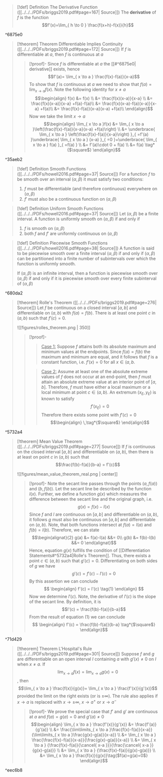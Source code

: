 >[!def] Definition The Derivative Function ([[../../../PDFs/briggs2019.pdf#page=167| Source]])
>The **derivative** of $f$ is the function
>$$f'(x)=\lim_{ h \to 0 } \frac{f(x+h)-f(x)}{h}$$

^6875e0

>[!theorem] Theorem Differentiable Implies Continuity ([[../../../PDFs/briggs2019.pdf#page=172| Source]])
>If $f$ is differentiable at $a$, then $f$ is continuous at $a$
>>[!proof]-
>>Since $f$ is differentiable at $a$ the [[#^6875e0| derivative]] exists, hence
>>$$f'(a)= \lim_{ x \to a } \frac{f(x)-f(a)}{x-a}$$
>>To show that $f$ is continuous at $a$ we need to show that $f(a) = \lim_{ x \to a }f(x)$. Note the following identity for $x \neq a$
>>$$\begin{align}
>> f(x) &= f(x) \\
>>  &= \frac{f(x)(x-a)}{x-a} \\
>>  &= \frac{f(x)(x-a)}{x-a} +f(a)-f(a)\\
>>  &= \frac{f(x)(x-a)-f(a)(x-a)}{x-a} +f(a)\\
>>  &= \frac{f(x)-f(a)}{x-a}(x-a) +f(a)\\
>>\end{align}$$
>>Now we take the limit $x\to a$
>>$$\begin{align}
>> \lim_{ x \to a }f(x) &= \lim_{ x \to a }\left(\frac{f(x)-f(a)}{x-a}(x-a) +f(a)\right)  \\
>> &= \underbrace{ \lim_{ x \to a } \left(\frac{f(x)-f(a)}{x-a}\right) }_{ =f'(a) }\underbrace{ \lim_{ x \to a } (x-a) }_{ =0 }+\underbrace{ \lim_{ x \to a } f(a) }_{ =f(a) } \\
>> &= f'(a)\cdot 0 + f(a) \\
>> &= f(a) \tag*{$\square$}
>>\end{align}$$

^35aeb2

>[!def] Definition Smooth Functions ([[../../../PDFs/howell2016.pdf#page=37| Source]])
>For a function $f$ to be smooth over an interval $(\alpha, \beta)$ it must satisfy two conditions:
>1. $f$ must be differentiable (and therefore continuous) everywhere on $(\alpha, \beta)$
>2. $f'$ must also be a continuous function on $(\alpha, \beta)$

>[!def] Definition Uniform Smooth Functions ([[../../../PDFs/howell2016.pdf#page=37| Source]])
>Let $(\alpha, \beta)$ be a finite interval. A function is uniformly smooth on $(\alpha, \beta)$ if and only if
>1. $f$ is smooth on $(\alpha, \beta)$ 
>2. both $f$ and $f'$ are uniformly continuous on $(\alpha, \beta)$

>[!def] Definition Piecewise Smooth Functions ([[../../../PDFs/howell2016.pdf#page=38| Source]])
>A function is said to be piecewise smooth over a finite interval $(\alpha, \beta)$ if and only if $(\alpha, \beta)$ can be partitioned into a finite number of subintervals over which the function is uniformly smooth.
>
>If $(\alpha, \beta)$ is an infinite interval, then a function is piecewise smooth over $(\alpha, \beta)$ if and only if it is piecewise smooth over every finite subinterval of $(\alpha, \beta)$

^680da2

>[!theorem] Rolle's Theorem ([[../../../PDFs/briggs2019.pdf#page=276| Source]])
>Let $f$ be continuous on a closed interval $[a,b]$ and differentiable on $(a,b)$ with $f(a) = f(b)$. There is at least one point $c$ in $(a,b)$ such that $f'(c) = 0$.
>
>![[figures/rolles_theorem.png | 350]]
>>[!proof]-
>>><u>Case 1:</u>
>>>Suppose $f$ attains both its absolute maximum and minimum values at the endpoints. Since $f(a) = f(b)$ the maximum and minimum are equal, and it follows that $f$ is a constant function, i.e. $f'(x) = 0$ for all $x \in (a,b$.
>>
>>><u>Case 2:</u>
>>>Assume at least one of the absolute extreme values of $f$ does not occur at an end-point, then $f$ must attain an absolute extreme value at an interior point of $[a,b]$. Therefore, $f$ must have either a local maximum or a local minimum at point $c \in (a,b)$.  An extremum $(x_{E}, y_{E})$ is known to satisfy
>>>$$ f'(x_{E})=0$$
>>>Therefore there exists some point with $f'(c)=0$ $$\begin{align}
>>> \,\tag*{$\square$}
>>>\end{align}$$

^5732a4

>[!theorem] Mean Value Theorem ([[../../../PDFs/briggs2019.pdf#page=277| Source]])
> If $f$ is continuous on the closed interval $[a,b]$ and differentiable on $(a,b)$, then there is at least on point $c$ in $(a,b)$ such that
> $$\frac{f(b)-f(a)}{b-a} = f'(c)$$
> 
> ![[figures/mean_value_theorem_real.png | center]]
>>[!proof]-
>> Note the secant line passes through the points $(a, f(a))$ and $(b, f(b))$. Let the secant line be described by the function $l(x)$. Further, we define a function $g(x)$ which measures the difference between the secant line and the original graph, i.e.
>> $$g(x) = f(x) - l(x)$$
>> Since $f$ and $l$ are continuous on $[a,b]$ and differentiable on $(a,b)$, it follows $g$ must also be continuous on $[a,b]$ and differentiable on $(a,b)$. Note, that both functions intersect at $f(a) = l(a)$ and $f(b) = l(b)$. Therefore, we can state
>> $$\begin{alignat}{2}
>> g(a) &= f(a)-l(a)  &&= 0\\
>> g(b) &= f(b)-l(b) &&= 0
>>\end{alignat}$$
>>Hence, equation $g(x)$ fulfills the condition of [[Differentiation Statements#^5732a4|Rolle's Theorem]]. Thus, there exists a point $c \in (a,b)$ such that $g'(c) = 0$.  Differentiating on both sides of $g$ we have
>>$$ g'(c) = f'(c) - l'(c) = 0$$
>>By this assertion we can conclude
>>$$ \begin{align}
>> f'(c) = l'(c) \tag{1}
>>\end{align} $$
>>Now we determine $l'(c)$. Note, the derivative of $l'(c)$ is the slope of the secant line. By definition, it is
>>$$l'(c) = \frac{f(b)-f(a)}{b-a}$$
>>From the result of equation $(1)$ we can conclude
>>$$ \begin{align}
>> f'(c) = \frac{f(b)-f(a)}{b-a} \tag*{$\square$}
>>\end{align}$$

^71d429

>[!theorem] Theorem L'Hospital's Rule ([[../../../PDFs/briggs2019.pdf#page=301| Source]])
> Suppose $f$ and $g$ are differentiable on an open interval $I$ containing $a$ with $g'(x)\neq 0$ on $I$ when $x \neq a$. If $$\lim_{ x \to a }f(x) = \lim_{ x \to a }g(x)=0$$, then
> $$\lim_{ x \to a } \frac{f(x)}{g(x)}= \lim_{ x \to a } \frac{f'(x)}{g'(x)}$$
> provided the limit on the right exists (or is $\pm \infty$). The rule also applies if $x \to a$ is replaced with $x \to \pm \infty$, $x \to a^+$ or $x \to a^-$
>>[!proof]-
>>We prove the special case that $f'$ and $g'$ are continuous at $a$ and $f(a)=g(a)=0$ and $g'(a)\neq 0$
>>$$\begin{align}
>> \lim_{ x \to a } \frac{f'(x)}{g'(x)} &= \frac{f'(a)}{g'(a)} \\
>> &=  \frac{\lim\limits_{ x \to a }\frac{f(x)-f(a)}{x-a}}{\lim\limits_{ x \to a }\frac{g(x)-g(a)}{x-a}} \\
>> &= \lim_{ x \to a } \frac{\frac{f(x)-f(a)}{x-a}}{\frac{g(x)-g(a)}{x-a}} \\
>> &= \lim_{ x \to a } {\frac{f(x)-f(a)}{\cancel{ x-a }}}{\frac{\cancel{ x-a }}{g(x)-g(a)}} \\
>> &= \lim_{ x \to a } {\frac{f(x)-f(a)}{g(x)-g(a)}} \\ 
>> &= \lim_{ x \to a } \frac{f(x)}{g(x)}\tag{$f(a)=g(a)=0$}
>>\end{align}$$
>>$$\tag*{$\square$}$$

^eec6b8


